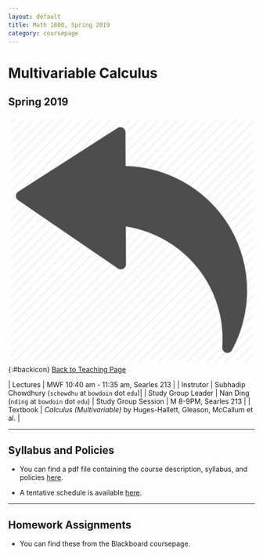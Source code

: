 ```yaml
---
layout: default
title: Math 1800, Spring 2019
category: coursepage
---
```


# Multivariable Calculus
## Spring 2019
<div class="backlink">
 
  ![Back](/resources/back.png){:#backicon} [Back to Teaching Page](/teaching/courses) 
</div>  


|  Lectures  | MWF	10:40 am - 11:35 am, Searles 213 |
|  Instrutor | Subhadip Chowdhury (`schowdhu` at `bowdoin` dot `edu`)|
|  Study Group Leader | Nan Ding (`nding` at `bowdoin` dot `edu`)
|  Study Group Session | M 8-9PM, Searles 213 |
|  Textbook | _Calculus (Multivariable)_ by Huges-Hallett, Gleason, McCallum et al. |


---
## Syllabus and Policies 

+ You can find a pdf file containing the course description, syllabus, and policies [here](Syllabus_1800_Spring_2019.pdf). 

+ A tentative schedule is available [here](S1800.pdf).


---

## Homework Assignments

+ You can find these from the Blackboard coursepage.

